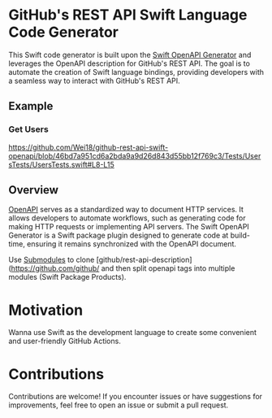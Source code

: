# GitHub's REST API Swift Language Code Generator

This Swift code generator is built upon the [Swift OpenAPI Generator](https://github.com/apple/swift-openapi-generator) and leverages the OpenAPI description for GitHub's REST API. The goal is to automate the creation of Swift language bindings, providing developers with a seamless way to interact with GitHub's REST API.

## Example

### Get Users
https://github.com/Wei18/github-rest-api-swift-openapi/blob/46bd7a951cd6a2bda9a9d26d843d55bb12f769c3/Tests/UsersTests/UsersTests.swift#L8-L15

## Overview

[OpenAPI](https://www.openapis.org/) serves as a standardized way to document HTTP services. It allows developers to automate workflows, such as generating code for making HTTP requests or implementing API servers. The Swift OpenAPI Generator is a Swift package plugin designed to generate code at build-time, ensuring it remains synchronized with the OpenAPI document.

Use [Submodules](https://git-scm.com/book/en/v2/Git-Tools-Submodules) to clone [github/rest-api-description](https://github.com/github/ and then split openapi tags into multiple modules (Swift Package Products).

# Motivation

Wanna use Swift as the development language to create some convenient and user-friendly GitHub Actions.

# Contributions

Contributions are welcome! If you encounter issues or have suggestions for improvements, feel free to open an issue or submit a pull request.
